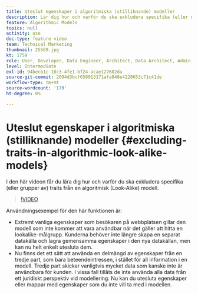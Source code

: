 ```yaml
---
title: Uteslut egenskaper i algoritmiska (stilliknande) modeller
description: Lär dig hur och varför du ska exkludera specifika (eller grupper av) egenskaper från en algoritmisk (Look-Alike) modell.
feature: Algorithmic Models
topics: null
activity: use
doc-type: feature video
team: Technical Marketing
thumbnail: 25569.jpg
kt: 1759
role: User, Developer, Data Engineer, Architect, Data Architect, Admin, Leader
level: Intermediate
exl-id: 94becb1c-18c3-4fe1-bf24-acae127682da
source-git-commit: 2094d3bcf658913171afa848e4228653c71c41de
workflow-type: tm+mt
source-wordcount: '179'
ht-degree: 0%

---
```


# Uteslut egenskaper i algoritmiska (stilliknande) modeller {#excluding-traits-in-algorithmic-look-alike-models}

I den här videon får du lära dig hur och varför du ska exkludera specifika (eller grupper av) traits från en algoritmisk (Look-Alike) modell.

>[!VIDEO](https://video.tv.adobe.com/v/25569/?quality=12)

Användningsexempel för den här funktionen är:

* Extremt vanliga egenskaper som besökaren på webbplatsen gillar den modell som inte kommer att vara användbar när det gäller att hitta en lookalike-målgrupp. Kunderna behöver inte längre skapa en separat datakälla och lagra gemensamma egenskaper i den nya datakällan, men kan nu helt enkelt utesluta dem.
* Nu finns det ett sätt att använda en delmängd av egenskaper från en tredje part, som bara beteendeintressen, i stället för all information i en modell. Tredje part skickar vanligtvis mycket data som kanske inte är användbara för kunden. I vissa fall tillåts de inte använda alla data från ett juridiskt perspektiv vid modellering. Nu kan du utesluta egenskaper eller mappar med egenskaper som du inte vill ta med i modellen.
